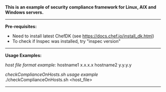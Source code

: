 **This is an example of security compliance framework for Linux, AIX and Windows servers.**

-------------------

**Pre-requisites:**
* Need to install latest ChefDK (see https://docs.chef.io/install_dk.html)
* To check if Inspec was installed, try "inspec version"

-------------------

**Usage Examples:**

*host file format example:*
hostname1 x.x.x.x
hostname2 y.y.y.y

*checkComplianceOnHosts.sh usage example*
./checkComplianceOnHosts.sh <host_file>


-------------------
